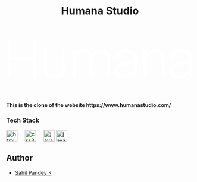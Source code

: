 # <h1 size="80" align="center">Humana Studio</h1>

<p align="center">
 <svg data-v-661b3f1c="" width="495" height="189" viewBox="0 0 1889 384" fill="#fff" xmlns="http://www.w3.org/2000/svg"><path data-v-661b3f1c="" d="M257.538 0.076895V165.403H35.5438V0.076895H0.710879V377H35.5438V198.156H257.538V377H292.371V0.076895H257.538ZM548.886 377H581.12V97.297H548.886V254.825C548.886 314.093 511.454 354.645 467.263 354.645C412.674 354.645 400.197 319.292 400.197 266.782V97.297H367.963V275.621C367.963 344.767 394.478 383.759 458.945 383.759C507.295 383.759 534.849 358.284 548.886 331.769V377ZM691.309 221.552C691.309 162.284 725.102 121.732 770.853 121.732C824.921 121.732 835.839 157.085 835.839 209.594V377H868.073V221.552C868.073 162.284 901.866 121.732 947.616 121.732C1001.69 121.732 1012.6 157.085 1012.6 209.594V377H1044.84V200.756C1044.84 131.61 1019.88 92.618 955.935 92.618C910.184 92.618 882.63 112.894 861.314 148.247C849.356 112.374 824.402 92.618 779.171 92.618C729.261 92.618 705.346 118.093 691.309 144.607V97.297H659.075V377H691.309V221.552ZM1128.53 306.814C1128.53 263.663 1177.4 248.066 1291.25 235.589V249.106C1291.25 328.13 1244.46 355.164 1192.47 355.164C1155.04 355.164 1128.53 336.448 1128.53 306.814ZM1291.77 377H1324.53C1322.97 346.326 1321.41 319.292 1321.41 287.578C1321.41 265.223 1321.93 240.268 1321.93 201.276C1321.93 118.093 1278.78 91.0583 1213.79 91.0583C1149.84 91.0583 1107.21 126.931 1099.41 182.56H1133.21C1135.81 145.647 1163.88 119.652 1211.71 119.652C1251.74 119.652 1289.69 133.17 1289.69 197.117V206.995C1155.04 221.032 1092.65 243.387 1092.65 307.334C1092.65 353.605 1132.69 383.759 1185.2 383.759C1237.19 383.759 1272.02 364.003 1290.21 334.369L1291.77 377ZM1421.9 97.297H1389.67V377H1421.9V221.552C1421.9 162.284 1458.29 121.732 1506.64 121.732C1562.79 121.732 1576.83 157.085 1576.83 209.594V377H1609.06V200.756C1609.06 131.61 1581.51 92.618 1514.96 92.618C1462.45 92.618 1435.94 118.093 1421.9 144.607V97.297ZM1692.59 306.814C1692.59 263.663 1741.46 248.066 1855.32 235.589V249.106C1855.32 328.13 1808.53 355.164 1756.54 355.164C1719.11 355.164 1692.59 336.448 1692.59 306.814ZM1855.84 377H1888.59C1887.03 346.326 1885.47 319.292 1885.47 287.578C1885.47 265.223 1885.99 240.268 1885.99 201.276C1885.99 118.093 1842.84 91.0583 1777.85 91.0583C1713.91 91.0583 1671.28 126.931 1663.48 182.56H1697.27C1699.87 145.647 1727.94 119.652 1775.77 119.652C1815.81 119.652 1853.76 133.17 1853.76 197.117V206.995C1719.11 221.032 1656.72 243.387 1656.72 307.334C1656.72 353.605 1696.75 383.759 1749.26 383.759C1801.25 383.759 1836.08 364.003 1854.28 334.369L1855.84 377Z"></path></svg>
</p>
<h4>This is the clone of the website https://www.humanastudio.com/</h4>

### Tech Stack
<div>
 <img src="https://cdn.jsdelivr.net/gh/devicons/devicon/icons/html5/html5-original.svg" height="30" alt="html5 logo" />
 <img width="12" />

 <img src="https://cdn.jsdelivr.net/gh/devicons/devicon/icons/css3/css3-original.svg" height="30" alt="css3 logo" />
 <img width="12" />

 <img src="https://cdn.jsdelivr.net/gh/devicons/devicon/icons/javascript/javascript-original.svg" height="30" alt="javascript logo" />
 <img src="https://gsap.com/community/uploads/monthly_2020_03/tweenmax.thumb.png.c849c5b56c6752e3f2276b82ee702625.png" height="30" alt="javascript logo" />
</div>


## Author

 - [Sahil Pandey ⚡](https://www.github.com/RoronoaX)


